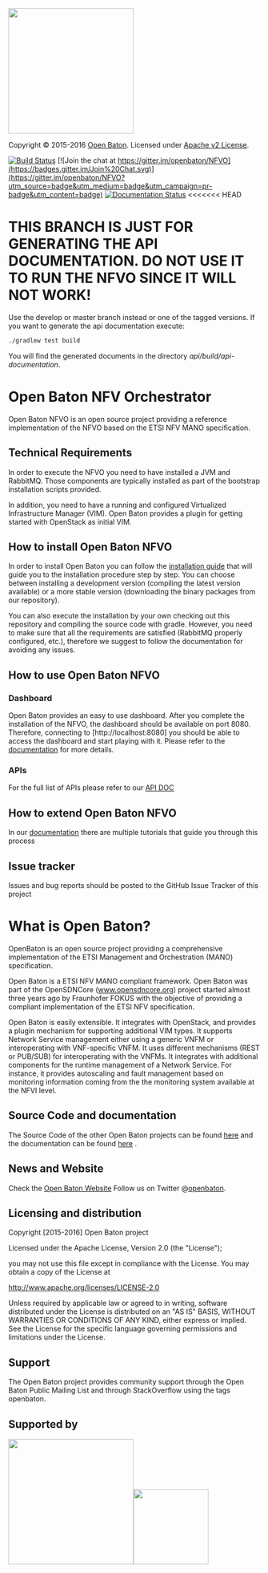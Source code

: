  <img src="https://raw.githubusercontent.com/openbaton/openbaton.github.io/master/images/openBaton.png" width="250"/>

  Copyright © 2015-2016 [Open Baton](http://openbaton.org).
  Licensed under [Apache v2 License](http://www.apache.org/licenses/LICENSE-2.0).
  
[![Build Status](https://travis-ci.org/openbaton/NFVO.svg?branch=master)](https://travis-ci.org/openbaton/NFVO)
[![Join the chat at https://gitter.im/openbaton/NFVO](https://badges.gitter.im/Join%20Chat.svg)](https://gitter.im/openbaton/NFVO?utm_source=badge&utm_medium=badge&utm_campaign=pr-badge&utm_content=badge)
[![Documentation Status](https://readthedocs.org/projects/openbaton-docs/badge/?version=stable)](http://openbaton-docs.readthedocs.io/en/stable/?badge=stable)
<<<<<<< HEAD

# **THIS BRANCH IS JUST FOR GENERATING THE API DOCUMENTATION. DO NOT USE IT TO RUN THE NFVO SINCE IT WILL NOT WORK!**
Use the develop or master branch instead or one of the tagged versions. 
If you want to generate the api documentation execute: 

```bash
./gradlew test build
```

You will find the generated documents in the directory *api/build/api-documentation*.

# Open Baton NFV Orchestrator

Open Baton NFVO is an open source project providing a reference implementation of the NFVO based on the ETSI NFV MANO specification. 

## Technical Requirements

In order to execute the NFVO you need to have installed a JVM and RabbitMQ. Those components are typically installed as part of the bootstrap installation scripts provided.

In addition, you need to have a running and configured Virtualized Infrastructure Manager (VIM). Open Baton provides a plugin for getting started with OpenStack as initial VIM. 

## How to install Open Baton NFVO

In order to install Open Baton you can follow the [installation guide](http://openbaton.github.io/documentation/nfvo-installation-deb/) that will guide you to the installation procedure step by step. You can choose between installing a development version (compiling the latest version available) or a more stable version (downloading the binary packages from our repository). 

You can also execute the installation by your own checking out this repository and compiling the source code with gradle. However, you need to make sure that all the requirements are satisfied (RabbitMQ properly configured, etc.), therefore we suggest to follow the documentation for avoiding any issues. 

## How to use Open Baton NFVO

### Dashboard

Open Baton provides an easy to use dashboard. After you complete the installation of the NFVO, the dashboard should be available on port 8080. Therefore, connecting to [http://localhost:8080] you should be able to access the dashboard and start playing with it. Please refer to the [documentation][openbaton-doc] for more details.

### APIs

For the full list of APIs please refer to our [API DOC](http://get.openbaton.org/api/ApiDoc.pdf)

## How to extend Open Baton NFVO

In our [documentation](http://openbaton.github.io/documentation/extend/) there are multiple tutorials that guide you through this process

## Issue tracker

Issues and bug reports should be posted to the GitHub Issue Tracker of this project

# What is Open Baton?

OpenBaton is an open source project providing a comprehensive implementation of the ETSI Management and Orchestration (MANO) specification.

Open Baton is a ETSI NFV MANO compliant framework. Open Baton was part of the OpenSDNCore (www.opensdncore.org) project started almost three years ago by Fraunhofer FOKUS with the objective of providing a compliant implementation of the ETSI NFV specification.

Open Baton is easily extensible. It integrates with OpenStack, and provides a plugin mechanism for supporting additional VIM types. It supports Network Service management either using a generic VNFM or interoperating with VNF-specific VNFM. It uses different mechanisms (REST or PUB/SUB) for interoperating with the VNFMs. It integrates with additional components for the runtime management of a Network Service. For instance, it provides autoscaling and fault management based on monitoring information coming from the the monitoring system available at the NFVI level.

## Source Code and documentation

The Source Code of the other Open Baton projects can be found [here][openbaton-github] and the documentation can be found [here][openbaton-doc] .

## News and Website

Check the [Open Baton Website][openbaton]
Follow us on Twitter @[openbaton][openbaton-twitter].

## Licensing and distribution
Copyright [2015-2016] Open Baton project

Licensed under the Apache License, Version 2.0 (the "License");

you may not use this file except in compliance with the License.
You may obtain a copy of the License at

  http://www.apache.org/licenses/LICENSE-2.0

Unless required by applicable law or agreed to in writing, software
distributed under the License is distributed on an "AS IS" BASIS,
WITHOUT WARRANTIES OR CONDITIONS OF ANY KIND, either express or implied.
See the License for the specific language governing permissions and
limitations under the License.

## Support
The Open Baton project provides community support through the Open Baton Public Mailing List and through StackOverflow using the tags openbaton.

## Supported by
  <img src="https://raw.githubusercontent.com/openbaton/openbaton.github.io/master/images/fokus.png" width="250"/><img src="https://raw.githubusercontent.com/openbaton/openbaton.github.io/master/images/tu.png" width="150"/>

[fokus-logo]: https://raw.githubusercontent.com/openbaton/openbaton.github.io/master/images/fokus.png
[openbaton]: http://openbaton.org
[openbaton-doc]: http://openbaton.org/documentation
[openbaton-github]: http://github.org/openbaton
[openbaton-logo]: https://raw.githubusercontent.com/openbaton/openbaton.github.io/master/images/openBaton.png
[openbaton-mail]: mailto:users@openbaton.org
[openbaton-twitter]: https://twitter.com/openbaton
[tub-logo]: https://raw.githubusercontent.com/openbaton/openbaton.github.io/master/images/tu.png

